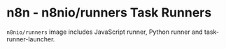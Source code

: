 # n8n - n8nio/runners Task Runners

`n8nio/runners` image includes JavaScript runner, Python runner and task-runner-launcher.

